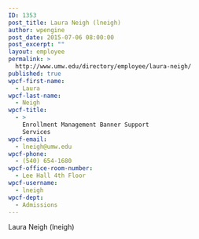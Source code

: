 ```yaml
---
ID: 1353
post_title: Laura Neigh (lneigh)
author: wpengine
post_date: 2015-07-06 08:00:00
post_excerpt: ""
layout: employee
permalink: >
  http://www.umw.edu/directory/employee/laura-neigh/
published: true
wpcf-first-name:
  - Laura
wpcf-last-name:
  - Neigh
wpcf-title:
  - >
    Enrollment Management Banner Support
    Services
wpcf-email:
  - lneigh@umw.edu
wpcf-phone:
  - (540) 654-1680
wpcf-office-room-number:
  - Lee Hall 4th Floor
wpcf-username:
  - lneigh
wpcf-dept:
  - Admissions
---
```

Laura Neigh (lneigh)
